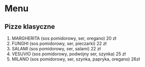 # Menu 

## Pizze klasyczne

1. MARGHERITA (sos pomidorowy, ser, oregano) 20 zł
2. FUNGHI (sos pomidorowy, ser, pieczarki) 22 zł
3. SALAMI (sos pomidorowy, ser, salami) 22 zł
4. VESUVIO (sos pomidorowy, podwójny ser, szynka) 25 zł
5. MILANO (sos pomidorowy, ser, szynka, papryka, oregano) 26zł
